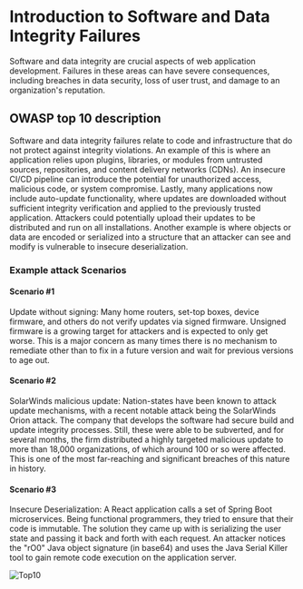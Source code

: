 # Introduction to Software and Data Integrity Failures

Software and data integrity are crucial aspects of web application development. Failures in these areas can have severe consequences, including breaches in data security, loss of user trust, and damage to an organization's reputation.

## OWASP top 10 description

Software and data integrity failures relate to code and infrastructure that do not protect against integrity violations. An example of this is where an application relies upon plugins, libraries, or modules from untrusted sources, repositories, and content delivery networks (CDNs). An insecure CI/CD pipeline can introduce the potential for unauthorized access, malicious code, or system compromise. Lastly, many applications now include auto-update functionality, where updates are downloaded without sufficient integrity verification and applied to the previously trusted application. Attackers could potentially upload their updates to be distributed and run on all installations. Another example is where objects or data are encoded or serialized into a structure that an attacker can see and modify is vulnerable to insecure deserialization.

### Example attack Scenarios

#### Scenario #1 

Update without signing: Many home routers, set-top boxes, device firmware, and others do not verify updates via signed firmware. Unsigned firmware is a growing target for attackers and is expected to only get worse. This is a major concern as many times there is no mechanism to remediate other than to fix in a future version and wait for previous versions to age out.

#### Scenario #2 

SolarWinds malicious update: Nation-states have been known to attack update mechanisms, with a recent notable attack being the SolarWinds Orion attack. The company that develops the software had secure build and update integrity processes. Still, these were able to be subverted, and for several months, the firm distributed a highly targeted malicious update to more than 18,000 organizations, of which around 100 or so were affected. This is one of the most far-reaching and significant breaches of this nature in history.

#### Scenario #3 

Insecure Deserialization: A React application calls a set of Spring Boot microservices. Being functional programmers, they tried to ensure that their code is immutable. The solution they came up with is serializing the user state and passing it back and forth with each request. An attacker notices the "rO0" Java object signature (in base64) and uses the Java Serial Killer tool to gain remote code execution on the application server.

![Top10](assets/images/A08.png)
